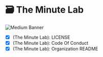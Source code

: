 # 🗃️ The Minute Lab
![Medium Banner](https://github.com/The-Minute-Lab/.github/assets/75054354/7affd5ee-4414-4807-954b-56eeedad5682)

- [x] (The Minute Lab): LICENSE
- [x] (The Minute Lab): Code Of Conduct 
- [x] (The Minute Lab): Organization README
